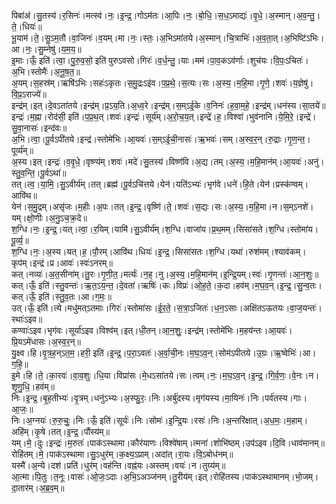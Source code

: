 

  
पिबा॑अ॑।सु॒तस्य॑।र॒सिनः॑।मत्स्व॑।नः॒।इ॒न्द्र॒।गोऽम॑तः।आ॒पिः।नः॒।बो॒धि॒।स॒ध॒ऽमाद्यः॑।वृ॒धे॒।अ॒स्मान्।अ॒व॒न्तु॒।ते॒।धियः॑॥  
भू॒याम॑।ते॒।सु॒ऽम॒तौ।वा॒जिनः॑।व॒यम्।मा।नः॒।स्तः॒।अ॒भिऽमा॑तये।अ॒स्मान्।चि॒त्राभिः॑।अ॒व॒ता॒त्।अ॒भिष्टि॑ऽभिः।आ।नः॒।सु॒म्नेषु॑।य॒म॒य॒॥  
इ॒माः।ऊँ॒ इति॑।त्वा॒।पु॒रु॒व॒सो॒ इति॑ पुरुऽवसो।गिरः॑।व॒र्ध॒न्तु॒।याः।मम॑।पा॒व॒कऽव॑र्णाः।शुच॑यः।वि॒पः॒ऽचितः॑।अ॒भि।स्तोमैः॑।अ॒नू॒ष॒त॒॥  
अ॒यम्।स॒हस्र॑म्।ऋषि॑ऽभिः।सहः॑ऽकृतः।स॒मु॒द्रःऽइ॑व।प॒प्र॒थे॒।स॒त्यः।सः।अ॒स्य॒।म॒हि॒मा।गृ॒णे॒।शवः॑।य॒ज्ञेषु॑।वि॒प्र॒ऽराज्ये॑॥  
इन्द्र॑म्।इत्।दे॒वऽता॑तये।इन्द्र॑म्।प्र॒ऽय॒ति।अ॒ध्व॒रे।इन्द्र॑म्।स॒म्ऽई॒के।व॒निनः॑।ह॒वा॒म॒हे॒।इन्द्र॑म्।धन॑स्य।सा॒तये॑॥  
इन्द्रः॑।म॒ह्ना।रोद॑सी॒ इति॑।प॒प्र॒थ॒त्।शवः॑।इन्द्रः॑।सूर्य॑म्।अ॒रो॒च॒य॒त्।इन्द्रे॑।ह॒।विश्वा॑।भुव॑नानि।ये॒मि॒रे॒।इन्द्रे॑।सु॒वा॒नासः॑।इन्द॑वः॥  
अ॒भि।त्वा॒।पू॒र्वऽपी॑तये।इन्द्र॑।स्तोमे॑भिः।आ॒यवः॑।स॒म्ऽई॒ची॒नासः॑।ऋ॒भवः॑।सम्।अ॒स्व॒र॒न्।रु॒द्राः।गृ॒ण॒न्त॒।पूर्व्य॑म्॥  
अ॒स्य।इत्।इन्द्रः॑।व॒वृ॒धे॒।वृष्ण्य॑म्।शवः॑।मदे॑।सु॒तस्य॑।विष्ण॑वि।अ॒द्य।तम्।अ॒स्य॒।म॒हि॒मान॑म्।आ॒यवः॑।अनु॑।स्तु॒व॒न्ति॒।पू॒र्वऽथा॑॥  
तत्।त्व॒।या॒मि॒।सु॒ऽवीर्य॑म्।तत्।ब्रह्म॑।पू॒र्वऽचि॑त्तये।येन॑।यति॑ऽभ्यः॑।भृग॑वे।धने॑।हि॒ते।येन॑।प्रस्क॑ण्वम्।आवि॑थ॥  
येन॑।स॒मु॒द्रम्।असृ॑जः।म॒हीः।अ॒पः।तत्।इ॒न्द्र॒।वृष्णि॑।ते॒।शवः॑।स॒द्यः।सः।अ॒स्य॒।म॒हि॒मा।न।स॒म्ऽनशे॑।यम्।क्षो॒णीः।अ॒नु॒ऽच॒क्र॒दे॥  
श॒ग्धि।नः॒।इ॒न्द्र॒।यत्।त्वा॒।र॒यिम्।यामि॑।सु॒ऽवीर्य॑म्।श॒ग्धि।वाजा॑य।प्र॒थ॒मम्।सिसा॑सते।श॒ग्धि।स्तोमा॑य।पू॒र्व्य॒॥  
श॒ग्धि।नः॒।अ॒स्य।यत्।ह॒।पौ॒रम्।आवि॑थ।धियः॑।इ॒न्द्र॒।सिसा॑सतः।श॒ग्धि।यथा॑।रुश॑मम्।श्याव॑कम्।कृप॑म्।इन्द्र॑।प्र।आवः॑।स्वः॑ऽनरम्॥  
कत्।नव्यः॑।अ॒त॒सीना॑म्।तु॒रः।गृ॒णी॒त॒।मर्त्यः॑।न॒ह्।नु।अ॒स्य॒।म॒हि॒मान॑म्।इ॒न्द्रि॒यम्।स्वः॑।गृ॒णन्तः॑।आ॒न॒शुः॥  
कत्।ऊँ॒ इति॑।स्तु॒वन्तः॑।ऋ॒त॒ऽय॒न्त॒।दे॒वता॑।ऋषिः॑।कः।विप्रः॑।ओ॒ह॒ते॒।क॒दा।हव॑म्।म॒घ॒व॒न्।इ॒न्द्र॒।सु॒न्व॒तः।कत्।ऊँ॒ इति॑।स्तु॒व॒तः।आ।ग॒मः॒॥  
उत्।ऊँ॒ इति॑।त्ये।मधु॑मत्ऽतमाः।गिरः॑।स्तोमा॑सः।ई॒र॒ते॒।स॒त्रा॒ऽजितः॑।ध॒न॒ऽसाः।अक्षि॑तऽऊतयः।वा॒ज॒यन्तः॑।रथाः॑ऽइव॥  
कण्वाः॑ऽइव।भृग॑वः।सूर्या॑ऽइव।विश्व॑म्।इत्।धी॒तन्।आ॒न॒शुः॒।इन्द्र॑म्।स्तोमे॑भिः।म॒हय॑न्तः।आ॒यवः॑।प्रि॒यऽमे॑धासः।अ॒स्व॒र॒न्॥  
यु॒क्ष्व।हि।वृ॒त्र॒ह॒न्ऽत॒म॒।हरी॒ इति॑।इ॒न्द्र॒।प॒रा॒ऽवतः॑।अ॒र्वा॒ची॒नः।म॒घ॒ऽव॒न्।सोम॑ऽपीतये।उ॒ग्रः।ऋ॒ष्वेभिः॑।आ।ग॒हि॒॥  
इ॒मे।हि।ते॒।का॒रवः॑।वा॒व॒शुः।धि॒या।विप्रा॑सः।मे॒धऽसा॑तये।सः।त्वम्।नः॒।म॒घ॒ऽव॒न्।इ॒न्द्र॒।गि॒र्व॒णः॒।वे॒नः।न।शृ॒णु॒धि॒।हव॑म्॥  
निः।इ॒न्द्र॒।बृ॒ह॒तीभ्यः॑।वृ॒त्रम्।धनु॑ऽभ्यः।अ॒स्फु॒रः॒।निः।अर्बु॑दस्य।मृग॑यस्य।मा॒यिनः॑।निः।पर्व॑तस्य।गाः।आ॒जः॒॥  
निः।अ॒ग्नयः॑।रु॒रु॒चुः॒।निः।ऊँ॒ इति॑।सूर्यः॑।निः।सोमः॑।इ॒न्द्रि॒यः।रसः॑।निः।अ॒न्तरि॑क्षात्।अ॒ध॒मः॒।म॒हाम्।अहि॑म्।कृ॒षे।तत्।इ॒न्द्र॒।पौंस्य॑म्॥  
यम्।मे॒।दुः।इन्द्रः॑।म॒रुतः॑।पाक॑ऽस्थामा।कौर॑याणः।विश्वे॑षाम्।त्मना॑।शोभि॑ष्ठम्।उप॑ऽइव।दि॒वि।धाव॑मानम्॥  
रोहि॑तम्।मे॒।पाक॑ऽस्थामा।सु॒ऽधुर॑म्।क॒क्ष्य॒ऽप्राम्।अदा॑त्।रा॒यः।वि॒ऽबोध॑नम्॥  
यस्मै॑।अ॒न्ये।दश॑।प्रति॑।धुर॑म्।वह॑न्ति।वह्न॑यः।अस्तम्।वयः॑।न।तुग्र्य॑म्॥  
आ॒त्मा।पि॒तुः।त॒नूः।वासः॑।ओ॒जः॒ऽदाः।अ॒भि॒ऽअञ्ज॑नम्।तु॒रीय॑म्।इत्।रोहि॑तस्य।पाक॑ऽस्थामानम्।भो॒जम्।दा॒तार॑म्।अ॒ब्र॒व॒म्॥  
